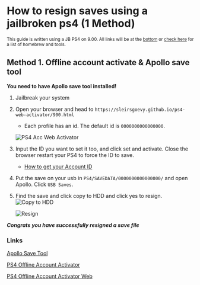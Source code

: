 # How to resign saves using a jailbroken ps4 (1 Method)
<sub> This guide is written using a JB PS4 on 9.00. All links will be at the [bottom](https://github.com/That-Kidd/ps-resources/blob/main/PS4/Resign/README.md#links) or [check here](https://github.com/That-Kidd/ps-resources/tree/main/PS4/Links#links) for a list of homebrew and tools.</sub>

## Method 1. Offline account activate & Apollo save tool
  **You need to have Apollo save tool installed!**
  1. Jailbreak your system
  2. Open your browser and head to `https://sleirsgoevy.github.io/ps4-web-activator/900.html`
      - Each profile has an id. The default id is `0000000000000000`. 
      
      ![PS4 Acc Web Activator](https://cdn.discordapp.com/attachments/999734831195893911/1019343058569023528/20220913142938.jpg)
      
  3. Input the ID you want to set it too, and click set and activate. Close the browser restart your PS4 to force the ID to save.
      - [How to get your Account ID](https://github.com/That-Kidd/ps-resources/blob/main/PS4/Account%20ID/README.md#how-to-get-the-account-id)
  4. Put the save on your usb in `PS4/SAVEDATA/0000000000000000/` and open Apollo. Click `USB Saves`.
  5. Find the save and click copy to HDD and click yes to resign.
     ![Copy to HDD](https://cdn.discordapp.com/attachments/1019440961169928323/1019441126169649282/Apollo_Save_Tool_20220913224658.jpg)
     
     ![Resign](https://cdn.discordapp.com/attachments/1019440961169928323/1019441126639419422/Apollo_Save_Tool_20220913224708.jpg)

 ***Congrats you have successfully resigned a save file***
 
 ### Links
[Apollo Save Tool](https://github.com/bucanero/apollo-ps4/releases/tag/v1.2.0)

[PS4 Offline Account Activator](https://github.com/charlyzard/PS4OfflineAccountActivator)

[PS4 Offline Account Activator Web](https://sleirsgoevy.github.io/ps4-web-activator/900.html)



